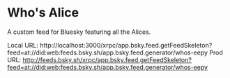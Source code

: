 # Who's Alice

A custom feed for Bluesky featuring all the Alices.

Local URL: http://localhost:3000/xrpc/app.bsky.feed.getFeedSkeleton?feed=at://did:web:feeds.bsky.sh/app.bsky.feed.generator/whos-eepy
Prod URL: http://feeds.bsky.sh/xrpc/app.bsky.feed.getFeedSkeleton?feed=at://did:web:feeds.bsky.sh/app.bsky.feed.generator/whos-eepy
